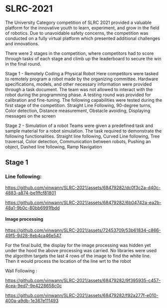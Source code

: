 # SLRC-2021
The University Category competition of SLRC  2021 provided a valuable platform for the innovative youth to learn, experiment, and grow in the field of robotics. 
Due to unavoidable safety concerns, the competition was conducted on a fully virtual platform which presented additional challenges and innovations.

There were 2 stages in the competition, where competitors had to score through tasks of each stage and climb up the leaderboard to secure the win in the final round.

Stage 1 - Remotely Coding a Physical Robot
Here competitors were tasked to remotely program a robot made by the organizing committee.
Hardware specifications, models, and other necessary information were provided through a task document.
The team was not allowed to interact with the robot during the programming phase.
A testing round was provided for calibration and fine-tuning.
The following capabilities were tested during the first stage of the competition.
Straight Line Following,
90-degree turns,
Color detection,
Distance measurement,
Obstacle avoiding,
Displaying messages on the screen

Stage 2 - Simulation of a robot
Teams were given a predefined task and sample material for a robot simulation.
The task required to demonstrate the following functionalities.
Straight line following,
Curved Line following,
Tree traversal,
Color detection,
Communication between robots,
Pushing an object,
Dashed line following,
Ramp Navigation

## Stage 1

### Line following:

https://github.com/vinwann/SLRC-2021/assets/68479282/dc0f3c2a-d40c-4883-a874-be1ffcf81801

https://github.com/vinwann/SLRC-2021/assets/68479282/6b04742a-ea2b-48a1-9b0c-80bb6991fbdd

#### Image processing

https://github.com/vinwann/SLRC-2021/assets/72453709/53b61834-c866-49f5-9d28-8eb4ca46e547

For the final build, the display for the image processing was hidden yet under the hood the above processing was carried. No libraries were used the algorithm targets the last 4 rows of the image to find the white line. Then it would process the location of the line wrt to the robot 


Wall Following :

https://github.com/vinwann/SLRC-2021/assets/68479282/9f395935-c457-4cea-9ed7-9e4228658c0c

https://github.com/vinwann/SLRC-2021/assets/68479282/f92a277f-e010-400a-a9db-1e367e111493


